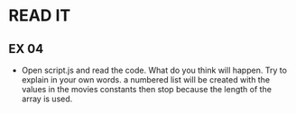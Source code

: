 # READ IT
## EX 04
* Open script.js and read the code. What do you think will happen. Try to explain in your own words.
a numbered list will be created with the values in the movies constants then stop because the length of the array is used. 